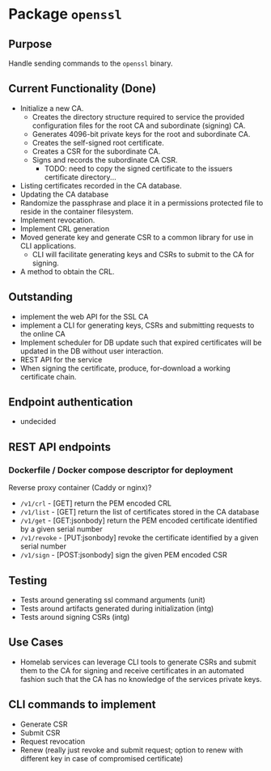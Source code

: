 # Package `openssl`
## Purpose
Handle sending commands to the `openssl` binary.

## Current Functionality (Done)
- Initialize a new CA.
    - Creates the directory structure required to service the provided configuration files for the root CA and subordinate (signing) CA.
    - Generates 4096-bit private keys for the root and subordinate CA.
    - Creates the self-signed root certificate.
    - Creates a CSR for the subordinate CA.
    - Signs and records the subordinate CA CSR.
        - TODO: need to copy the signed certificate to the issuers certificate directory...
- Listing certificates recorded in the CA database.
- Updating the CA database
- Randomize the passphrase and place it in a permissions protected file to reside in the container filesystem.
- Implement revocation.
- Implement CRL generation
- Moved generate key and generate CSR to a common library for use in CLI applications.
  - CLI will facilitate generating keys and CSRs to submit to the CA for signing.
- A method to obtain the CRL.

## Outstanding
- implement the web API for the SSL CA
- implement a CLI for generating keys, CSRs and submitting requests to the online CA
- Implement scheduler for DB update such that expired certificates will be updated in the DB without user interaction.
- REST API for the service
- When signing the certificate, produce, for-download a working certificate chain.

## Endpoint authentication
- undecided

## REST API endpoints
### Dockerfile / Docker compose descriptor for deployment
Reverse proxy container (Caddy or nginx)?
- `/v1/crl` - [GET] return the PEM encoded CRL
- `/v1/list` - [GET] return the list of certificates stored in the CA database
- `/v1/get` - [GET:jsonbody] return the PEM encoded certificate identified by a given serial number
- `/v1/revoke` - [PUT:jsonbody] revoke the certificate identified by a given serial number
- `/v1/sign` - [POST:jsonbody] sign the given PEM encoded CSR

## Testing
- Tests around generating ssl command arguments (unit)
- Tests around artifacts generated during initialization (intg)
- Tests around signing CSRs (intg)

## Use Cases
- Homelab services can leverage CLI tools to generate CSRs and submit them to the CA for signing and receive certificates in an automated fashion such that the CA has no knowledge of the services private keys.

## CLI commands to implement
- Generate CSR
- Submit CSR
- Request revocation
- Renew (really just revoke and submit request; option to renew with different key in case of compromised certificate)